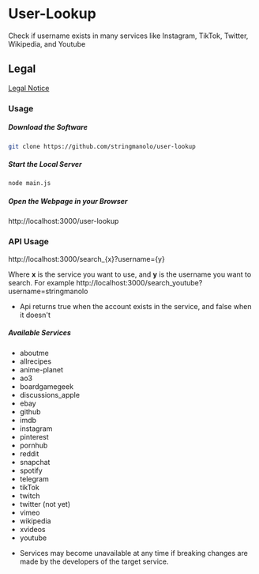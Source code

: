 # User-Lookup

Check if username exists in many services like Instagram, TikTok, Twitter, Wikipedia, and Youtube

## Legal
[Legal Notice](https://github.com/StringManolo/user-lookup/blob/main/LEGAL.md#disclaimer-notice)

### Usage

##### Download the Software
```bash
git clone https://github.com/stringmanolo/user-lookup
```

##### Start the Local Server
```bash
node main.js
```

##### Open the Webpage in your Browser
http://localhost:3000/user-lookup


### API Usage
http://localhost:3000/search_{x}?username={y}

Where __x__ is the service you want to use, and __y__ is the username you want to search. For example http://localhost:3000/search_youtube?username=stringmanolo

* Api returns true when the account exists in the service, and false when it doesn't

##### Available Services
- aboutme
- allrecipes
- anime-planet
- ao3
- boardgamegeek
- discussions_apple
- ebay
- github
- imdb
- instagram
- pinterest
- pornhub
- reddit
- snapchat
- spotify
- telegram
- tikTok
- twitch
- twitter (not yet)
- vimeo
- wikipedia
- xvideos
- youtube

* Services may become unavailable at any time if breaking changes are made by the developers of the target service. 
